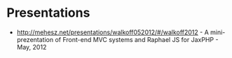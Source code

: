 Presentations
=============

* http://mehesz.net/presentations/walkoff052012/#/walkoff2012 - A mini-prezentation of Front-end MVC systems and Raphael JS for JaxPHP - May, 2012
